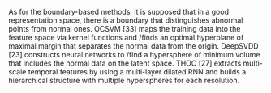 As for the boundary-based methods, it is supposed that in a good representation space, there is a boundary that distinguishes abnormal points from normal ones. OCSVM [33] maps the training data into the feature space via kernel functions and /finds an optimal hyperplane of maximal margin that separates the normal data from the origin. DeepSVDD [23] constructs neural networks to /find a hypersphere of minimum volume that includes the normal data on the latent space. THOC [27] extracts multi-scale temporal features by using a multi-layer dilated RNN and builds a hierarchical structure with multiple hyperspheres for each resolution.
